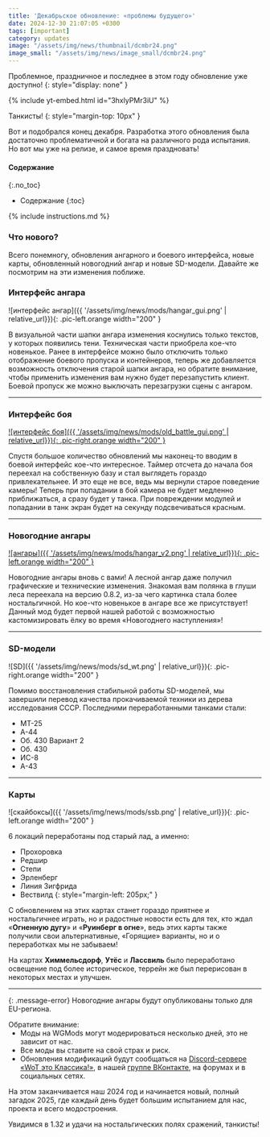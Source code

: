 ```yaml
---
title: 'Декабрьское обновление: «проблемы будущего»'
date: 2024-12-30 21:07:05 +0300
tags: [important]
category: updates
image: "/assets/img/news/thumbnail/dcmbr24.png"
image_small: "/assets/img/news/image_small/dcmbr24.png"
---
```

Проблемное, праздничное и последнее в этом году обновление уже доступно!
{: style="display: none" }

{% include yt-embed.html id="3hxlyPMr3iU" %}

Танкисты!
{: style="margin-top: 10px" }

Вот и подобрался конец декабря. Разработка этого обновления была достаточно проблематичной и богата на различного рода испытания. Но вот мы уже на релизе, и самое время праздновать!

#### Содержание
{:.no_toc}

- Содержание
{:toc}

{% include instructions.md %}

### Что нового?

Всего понемногу, обновления ангарного и боевого интерфейса, новые карты, обновленный новогодний ангар и новые SD-модели. Давайте же посмотрим на эти изменения поближе.

### Интерфейс ангара

![интерфейс ангар]({{ '/assets/img/news/mods/hangar_gui.png' | relative_url}}){: .pic-left.orange width="200" }

В визуальной части шапки ангара изменения коснулись только текстов, у которых появились тени. Техническая части приобрела кое-что новенькое. Ранее в интерфейсе можно было отключить только отображение боевого пропуска и контейнеров, теперь же добавляется возможность отключения старой шапки ангара, но обратите внимание, чтобы применить изменения вам нужно будет перезапустить клиент. Боевой пропуск же можно выключать перезагрузки сцены с ангаром.

---

### Интерфейс боя

[![интерфейс боя]({{ '/assets/img/news/mods/old_battle_gui.png' | relative_url}}){: .pic-right.orange width="200" }](https://drive.google.com/file/d/1FmohmS9sjSlitiQzPuboNxT1bLcsdWug/view?usp=sharing)

Спустя большое количество обновлений мы наконец-то вводим в боевой интерфейс кое-что интересное. Таймер отсчета до начала боя переехал на собственную базу и стал выглядеть гораздо привлекательнее. И это еще не все, ведь мы вернули старое поведение камеры! Теперь при попадании в бой камера не будет медленно приближаться, а сразу будет у танка. При повреждении модулей и попадании в танк экран будет на секунду подсвечиваться красным.

---

### Новогодние ангары

[![ангары]({{ '/assets/img/news/mods/hangar_v2.png' | relative_url}}){: .pic-left.orange width="200" }](https://drive.google.com/file/d/1FmohmS9sjSlitiQzPuboNxT1bLcsdWug/view?usp=sharing)

Новогодние ангары вновь с вами! А лесной ангар даже получил графические и технические изменения. Знакомая вам полянка в глуши леса переехала на версию 0.8.2, из-за чего картинка стала более ностальгичной. Но кое-что новенькое в ангаре все же присутствует! Данный мод будет первой нашей работой с возможностью кастомизировать ёлку во время «Новогоднего наступления»!

---

### SD-модели

![SD]({{ '/assets/img/news/mods/sd_wt.png' | relative_url}}){: .pic-right.orange width="200" }

Помимо восстановления стабильной работы SD-моделей, мы завершили перевод качества прокачиваемой техники из дерева исследования СССР. Последними переработанными танками стали:
- МТ-25
- А-44
- Об. 430 Вариант 2
- Об. 430
- ИС-8
- А-43

---

### Карты

![скайбоксы]({{ '/assets/img/news/mods/ssb.png' | relative_url}}){: .pic-left.orange width="200" }

6 локаций переработаны под старый лад, а именно: 
- Прохоровка
- Редшир
- Степи
- Эрленберг
- Линия Зигфрида
- Вествилд
{: style="margin-left: 205px;" }

С обновлением на этих картах станет гораздо приятнее и ностальгичнее играть, но и радостные новости есть для тех, кто ждал «**Огненную дугу**» и «**Руинберг в огне**», ведь этих карты также получили свои альтернативные, «Горящие» варианты, но и о переработках мы не забываем! 

На картах **Химмельсдорф**, **Утёс** и **Лассвиль** было переработано освещение под более историческое, террейн же был перерисован в некоторых местах и улучшен.

---

{: .message-error}
Новогодние ангары будут опубликованы только для EU-региона.

<div class="message-info" style="padding-bottom: 0">
Обратите внимание:
<ul style="margin-top: 0px">
  <li>Моды на WGMods могут модерироваться несколько дней, это не зависит от нас.</li>
  <li>Все моды вы ставите на свой страх и риск.</li>
  <li>Обновления модификаций будут сообщаться на <a href="{{ site.data.socials.wek.discord }}">Discord-сервере «WoT это Классика!»</a>, в нашей <a href="{{ site.data.socials.bendy.vk }}">группе ВКонтакте</a>, на форумах и в социальных сетях.</li>
</ul>
</div>

На этом заканчивается наш 2024 год и начинается новый, полный загадок 2025, где каждый день будет большим испытанием для нас, проекта и всего модостроения. 

Увидимся в 1.32 и удачи на ностальгических полях сражений, танкисты! 